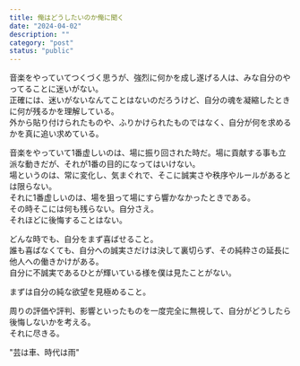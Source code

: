 ```yaml
---
title: 俺はどうしたいのか俺に聞く
date: "2024-04-02"
description: ""
category: "post"
status: "public"
---
```


音楽をやっていてつくづく思うが、強烈に何かを成し遂げる人は、みな自分のやってることに迷いがない。  
正確には、迷いがないなんてことはないのだろうけど、自分の魂を凝縮したときに何が残るかを理解している。  
外から貼り付けられたものや、ふりかけられたものではなく、自分が何を求めるかを真に追い求めている。  
  
音楽をやっていて1番虚しいのは、場に振り回された時だ。場に貢献する事も立派な動きだが、それが1番の目的になってはいけない。  
場というのは、常に変化し、気まぐれで、そこに誠実さや秩序やルールがあるとは限らない。  
それに1番虚しいのは、場を狙って場にすら響かなかったときである。  
その時そこには何も残らない。自分さえ。  
それほどに後悔することはない。  
  
どんな時でも、自分をまず喜ばせること。  
誰も喜ばなくても、自分への誠実さだけは決して裏切らず、その純粋さの延長に他人への働きかけがある。  
自分に不誠実であるひとが輝いている様を僕は見たことがない。  
  
まずは自分の純な欲望を見極めること。  
  
周りの評価や評判、影響といったものを一度完全に無視して、自分がどうしたら後悔しないかを考える。  
それに尽きる。  
  
"芸は車、時代は雨"  
  